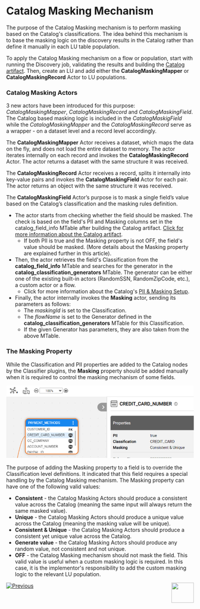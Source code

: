<web>

# Catalog Masking Mechanism

The purpose of the Catalog Masking mechanism is to perform masking based on the Catalog's classifications. The idea behind this mechanism is to base the masking logic on the discovery results in the Catalog rather than define it manually in each LU table population. 

To apply the Catalog Masking mechanism on a flow or population, start with running the Discovery job, validating the results and building the [Catalog artifact](09_build_artifacts.md). Then, create an LU and add either the **CatalogMaskingMapper** or **CatalogMaskingRecord** Actor to LU populations. 

### Catalog Masking Actors

3 new actors have been introduced for this purpose: *CatalogMaskingMapper*, *CatalogMaskingRecord* and *CatalogMaskingField*. The Catalog based masking logic is included in the *CatalogMaskigField* while the *CatalogMaskingMapper* and the *CatalogMaskingRecord* serve as a wrapper - on a dataset level and a record level accordingly. 

The **CatalogMaskingMapper** Actor receives a dataset, which maps the data on the fly, and does not load the entire dataset to memory. The actor iterates internally on each record and invokes the **CatalogMaskingRecord** Actor. The actor returns a dataset with the same structure it was received.

The **CatalogMaskingRecord** Actor receives a record, splits it internally into key-value pairs and invokes the **CatalogMaskingField** Actor for each pair. The actor returns an object with the same structure it was received.

The **CatalogMaskingField** Actor’s purpose is to mask a single field’s value based on the Catalog’s classification and the masking rules definition. 
* The actor starts from checking whether the field should be masked. The check is based on the field's PII and Masking columns set in the catalog_field_info MTable after building the Catalog artifact. [Click for more information about the Catalog artifact](09_build_artifacts.md).
  * If both PII is true and the Masking property is not OFF, the field's value should be masked. (More details about the Masking property are explained further in this article).
* Then, the actor retrieves the field's Classification from the **catalog_field_info** MTable and searches for the generator in the **catalog_classification_generators** MTable. The generator can be either one of the existing built-in actors (RandomSSN, RandomZipCode, etc.), a custom actor or a flow.
  * Click for more information about the Catalog's [PII & Masking Setup](10_catalog_settings.md#classifier-pii--masking-setup).
* Finally, the actor internally invokes the **Masking** actor, sending its parameters as follows:
  * The *maskingId* is set to the Classification.
  * The *flowName* is set to the Generator defined in the **catalog_classification_generators** MTable for this Classification.
  * If the given Generator has parameters, they are also taken from the above MTable.

### The Masking Property

While the Classification and PII properties are added to the Catalog nodes by the Classifier plugins, the **Masking** property should be added manually when it is required to control the masking mechanism of some fields. 

<img src="images/masking_prop.png" style="zoom:80%;" />

The purpose of adding the Masking property to a field is to override the Classification level definitions. It indicated that this field requires a special handling by the Catalog Masking mechanism. The Masking property can have one of the following valid values:

* **Consistent** - the Catalog Masking Actors should produce a consistent value across the Catalog (meaning the same input will always return the same masked value).
* **Unique** - the Catalog Masking Actors should produce a unique value across the Catalog (meaning the masking value will be unique).
* **Consistent & Unique** - the Catalog Masking Actors should produce a consistent yet unique value across the Catalog.
* **Generate value** - the Catalog Masking Actors should produce any random value, not consistent and not unique. 
* **OFF** - the Catalog Masking mechanism should not mask the field. This valid value is useful when a custom masking logic is required. In this case, it is the implementor's responsibility to add the custom masking logic to the relevant LU population.





[![Previous](/articles/images/Previous.png)](10_catalog_settings.md)[<img align="right" width="60" height="54" src="/articles/images/Next.png">](12_discovery_monitor.md) 

</web>





